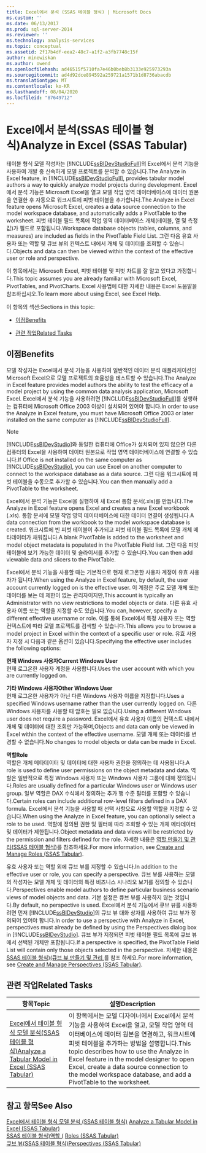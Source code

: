 ```yaml
---
title: Excel에서 분석 (SSAS 테이블 형식) | Microsoft Docs
ms.custom: ''
ms.date: 06/13/2017
ms.prod: sql-server-2014
ms.reviewer: ''
ms.technology: analysis-services
ms.topic: conceptual
ms.assetid: 2f17b4df-eea2-48c7-a1f2-a3fb7748c15f
author: minewiskan
ms.author: owend
ms.openlocfilehash: ad46515f5710fa7e46b0beb8b3133e925973293a
ms.sourcegitcommit: ad4d92dce894592a259721a1571b1d8736abacdb
ms.translationtype: MT
ms.contentlocale: ko-KR
ms.lasthandoff: 08/04/2020
ms.locfileid: "87649712"
---
```

# <a name="analyze-in-excel-ssas-tabular"></a><span data-ttu-id="e1f7e-102">Excel에서 분석(SSAS 테이블 형식)</span><span class="sxs-lookup"><span data-stu-id="e1f7e-102">Analyze in Excel (SSAS Tabular)</span></span>
  <span data-ttu-id="e1f7e-103">테이블 형식 모델 작성자는 [!INCLUDE[ssBIDevStudioFull](../../includes/ssbidevstudiofull-md.md)]의 Excel에서 분석 기능을 사용하여 개발 중 신속하게 모델 프로젝트를 분석할 수 있습니다.</span><span class="sxs-lookup"><span data-stu-id="e1f7e-103">The Analyze in Excel feature, in [!INCLUDE[ssBIDevStudioFull](../../includes/ssbidevstudiofull-md.md)], provides tabular model authors a way to quickly analyze model projects during development.</span></span> <span data-ttu-id="e1f7e-104">Excel에서 분석 기능은 Microsoft Excel을 열고 모델 작업 영역 데이터베이스에 데이터 원본을 연결한 후 자동으로 워크시트에 피벗 테이블을 추가합니다.</span><span class="sxs-lookup"><span data-stu-id="e1f7e-104">The Analyze in Excel feature opens Microsoft Excel, creates a data source connection to the model workspace database, and automatically adds a PivotTable to the worksheet.</span></span> <span data-ttu-id="e1f7e-105">피벗 테이블 필드 목록에 작업 영역 데이터베이스 개체(테이블, 열 및 측정값)가 필드로 포함됩니다.</span><span class="sxs-lookup"><span data-stu-id="e1f7e-105">Workspace database objects (tables, columns, and measures) are included as fields in the PivotTable Field List.</span></span> <span data-ttu-id="e1f7e-106">그런 다음 유효 사용자 또는 역할 및 큐브 뷰의 컨텍스트 내에서 개체 및 데이터를 조회할 수 있습니다.</span><span class="sxs-lookup"><span data-stu-id="e1f7e-106">Objects and data can then be viewed within the context of the effective user or role and perspective.</span></span>  
  
 <span data-ttu-id="e1f7e-107">이 항목에서는 Microsoft Excel, 피벗 테이블 및 피벗 차트를 잘 알고 있다고 가정합니다.</span><span class="sxs-lookup"><span data-stu-id="e1f7e-107">This topic assumes you are already familiar with Microsoft Excel, PivotTables, and PivotCharts.</span></span> <span data-ttu-id="e1f7e-108">Excel 사용법에 대한 자세한 내용은 Excel 도움말을 참조하십시오.</span><span class="sxs-lookup"><span data-stu-id="e1f7e-108">To learn more about using Excel, see Excel Help.</span></span>  
  
 <span data-ttu-id="e1f7e-109">이 항목의 섹션:</span><span class="sxs-lookup"><span data-stu-id="e1f7e-109">Sections in this topic:</span></span>  
  
-   [<span data-ttu-id="e1f7e-110">이점</span><span class="sxs-lookup"><span data-stu-id="e1f7e-110">Benefits</span></span>](#bkmk_benefits)  
  
-   [<span data-ttu-id="e1f7e-111">관련 작업</span><span class="sxs-lookup"><span data-stu-id="e1f7e-111">Related Tasks</span></span>](#bkmk_rt)  
  
##  <a name="benefits"></a><a name="bkmk_benefits"></a> <span data-ttu-id="e1f7e-112">이점</span><span class="sxs-lookup"><span data-stu-id="e1f7e-112">Benefits</span></span>  
 <span data-ttu-id="e1f7e-113">모델 작성자는 Excel에서 분석 기능을 사용하여 일반적인 데이터 분석 애플리케이션인 Microsoft Excel으로 모델 프로젝트의 효율성을 테스트할 수 있습니다.</span><span class="sxs-lookup"><span data-stu-id="e1f7e-113">The Analyze in Excel feature provides model authors the ability to test the efficacy of a model project by using the common data analysis application, Microsoft Excel.</span></span> <span data-ttu-id="e1f7e-114">Excel에서 분석 기능을 사용하려면 [!INCLUDE[ssBIDevStudioFull](../../includes/ssbidevstudiofull-md.md)]를 실행하는 컴퓨터에 Microsoft Office 2003 이상이 설치되어 있어야 합니다.</span><span class="sxs-lookup"><span data-stu-id="e1f7e-114">In order to use the Analyze in Excel feature, you must have Microsoft Office 2003 or later installed on the same computer as [!INCLUDE[ssBIDevStudioFull](../../includes/ssbidevstudiofull-md.md)].</span></span>  
  
> [!NOTE]  
>  <span data-ttu-id="e1f7e-115">[!INCLUDE[ssBIDevStudio](../../includes/ssbidevstudio-md.md)]와 동일한 컴퓨터에 Office가 설치되어 있지 않으면 다른 컴퓨터의 Excel을 사용하여 데이터 원본으로 작업 영역 데이터베이스에 연결할 수 있습니다.</span><span class="sxs-lookup"><span data-stu-id="e1f7e-115">If Office is not installed on the same computer as [!INCLUDE[ssBIDevStudio](../../includes/ssbidevstudio-md.md)], you can use Excel on another computer to connect to the workspace database as a data source.</span></span> <span data-ttu-id="e1f7e-116">그런 다음 워크시트에 피벗 테이블을 수동으로 추가할 수 있습니다.</span><span class="sxs-lookup"><span data-stu-id="e1f7e-116">You can then manually add a PivotTable to the worksheet.</span></span>  
  
 <span data-ttu-id="e1f7e-117">Excel에서 분석 기능은 Excel을 실행하여 새 Excel 통합 문서(.xls)를 만듭니다.</span><span class="sxs-lookup"><span data-stu-id="e1f7e-117">The Analyze in Excel feature opens Excel and creates a new Excel workbook (.xls).</span></span> <span data-ttu-id="e1f7e-118">통합 문서에 모델 작업 영역 데이터베이스에 대한 데이터 연결이 생성됩니다.</span><span class="sxs-lookup"><span data-stu-id="e1f7e-118">A data connection from the workbook to the model workspace database is created.</span></span> <span data-ttu-id="e1f7e-119">워크시트에 빈 피벗 테이블이 추가되고 피벗 테이블 필드 목록에 모델 개체 메타데이터가 채워집니다.</span><span class="sxs-lookup"><span data-stu-id="e1f7e-119">A blank PivotTable is added to the worksheet and model object metadata is populated in the PivotTable Field list.</span></span> <span data-ttu-id="e1f7e-120">그런 다음 피벗 테이블에 보기 가능한 데이터 및 슬라이서를 추가할 수 있습니다.</span><span class="sxs-lookup"><span data-stu-id="e1f7e-120">You can then add viewable data and slicers to the PivotTable.</span></span>  
  
 <span data-ttu-id="e1f7e-121">Excel에서 분석 기능을 사용할 때는 기본적으로 현재 로그온한 사용자 계정이 유효 사용자가 됩니다.</span><span class="sxs-lookup"><span data-stu-id="e1f7e-121">When using the Analyze in Excel feature, by default, the user account currently logged on is the effective user.</span></span> <span data-ttu-id="e1f7e-122">이 계정은 주로 모델 개체 또는 데이터를 보는 데 제한이 없는 관리자이지만,</span><span class="sxs-lookup"><span data-stu-id="e1f7e-122">This account is typically an Administrator with no view restrictions to model objects or data.</span></span> <span data-ttu-id="e1f7e-123">다른 유효 사용자 이름 또는 역할을 지정할 수도 있습니다.</span><span class="sxs-lookup"><span data-stu-id="e1f7e-123">You can, however, specify a different effective username or role.</span></span> <span data-ttu-id="e1f7e-124">이를 통해 Excel에서 특정 사용자 또는 역할 컨텍스트에 따라 모델 프로젝트를 검색할 수 있습니다.</span><span class="sxs-lookup"><span data-stu-id="e1f7e-124">This allows you to browse a model project in Excel within the context of a specific user or role.</span></span> <span data-ttu-id="e1f7e-125">유효 사용자 지정 시 다음과 같은 옵션이 있습니다.</span><span class="sxs-lookup"><span data-stu-id="e1f7e-125">Specifying the effective user includes the following options:</span></span>  
  
 <span data-ttu-id="e1f7e-126">**현재 Windows 사용자**</span><span class="sxs-lookup"><span data-stu-id="e1f7e-126">**Current Windows User**</span></span>  
 <span data-ttu-id="e1f7e-127">현재 로그온한 사용자 계정을 사용합니다.</span><span class="sxs-lookup"><span data-stu-id="e1f7e-127">Uses the user account with which you are currently logged on.</span></span>  
  
 <span data-ttu-id="e1f7e-128">**기타 Windows 사용자**</span><span class="sxs-lookup"><span data-stu-id="e1f7e-128">**Other Windows User**</span></span>  
 <span data-ttu-id="e1f7e-129">현재 로그온한 사용자가 아닌 다른 Windows 사용자 이름을 지정합니다.</span><span class="sxs-lookup"><span data-stu-id="e1f7e-129">Uses a specified Windows username rather than the user currently logged on.</span></span> <span data-ttu-id="e1f7e-130">다른 Windows 사용자를 사용할 때 암호는 필요 없습니다.</span><span class="sxs-lookup"><span data-stu-id="e1f7e-130">Using a different Windows user does not require a password.</span></span> <span data-ttu-id="e1f7e-131">Excel에서 유효 사용자 이름의 컨텍스트 내에서 개체 및 데이터에 대한 조회만 가능하며,</span><span class="sxs-lookup"><span data-stu-id="e1f7e-131">Objects and data can only be viewed in Excel within the context of the effective username.</span></span> <span data-ttu-id="e1f7e-132">모델 개체 또는 데이터를 변경할 수 없습니다.</span><span class="sxs-lookup"><span data-stu-id="e1f7e-132">No changes to model objects or data can be made in Excel.</span></span>  
  
 <span data-ttu-id="e1f7e-133">**역할**</span><span class="sxs-lookup"><span data-stu-id="e1f7e-133">**Role**</span></span>  
 <span data-ttu-id="e1f7e-134">역할은 개체 메타데이터 및 데이터에 대한 사용자 권한을 정의하는 데 사용됩니다.</span><span class="sxs-lookup"><span data-stu-id="e1f7e-134">A role is used to define user permissions on the object metadata and data.</span></span> <span data-ttu-id="e1f7e-135">역할은 일반적으로 특정 Windows 사용자 또는 Windows 사용자 그룹에 대해 정의됩니다.</span><span class="sxs-lookup"><span data-stu-id="e1f7e-135">Roles are usually defined for a particular Windows user or Windows user group.</span></span> <span data-ttu-id="e1f7e-136">일부 역할은 DAX 수식에서 정의하는 추가 행 수준 필터를 포함할 수 있습니다.</span><span class="sxs-lookup"><span data-stu-id="e1f7e-136">Certain roles can include additional row-level filters defined in a DAX formula.</span></span> <span data-ttu-id="e1f7e-137">Excel에서 분석 기능을 사용할 때 선택 사항으로 사용할 역할을 지정할 수 있습니다.</span><span class="sxs-lookup"><span data-stu-id="e1f7e-137">When using the Analyze in Excel feature, you can optionally select a role to be used.</span></span> <span data-ttu-id="e1f7e-138">역할에 정의된 권한 및 필터에 따라 조회할 수 있는 개체 메타데이터 및 데이터가 제한됩니다.</span><span class="sxs-lookup"><span data-stu-id="e1f7e-138">Object metadata and data views will be restricted by the permission and filters defined for the role.</span></span> <span data-ttu-id="e1f7e-139">자세한 내용은 [역할 만들기 및 관리&#40;SSAS 테이블 형식&#41;](roles-ssas-tabular.md)를 참조하세요.</span><span class="sxs-lookup"><span data-stu-id="e1f7e-139">For more information, see [Create and Manage Roles &#40;SSAS Tabular&#41;](roles-ssas-tabular.md).</span></span>  
  
 <span data-ttu-id="e1f7e-140">유효 사용자 또는 역할 외에 큐브 뷰를 지정할 수 있습니다.</span><span class="sxs-lookup"><span data-stu-id="e1f7e-140">In addition to the effective user or role, you can specify a perspective.</span></span> <span data-ttu-id="e1f7e-141">큐브 뷰를 사용하는 모델의 작성자는 모델 개체 및 데이터의 특정 비즈니스 시나리오 보기를 정의할 수 있습니다.</span><span class="sxs-lookup"><span data-stu-id="e1f7e-141">Perspectives enable model authors to define particular business scenario views of model objects and data.</span></span> <span data-ttu-id="e1f7e-142">기본 설정은 큐브 뷰를 사용하지 않는 것입니다.</span><span class="sxs-lookup"><span data-stu-id="e1f7e-142">By default, no perspective is used.</span></span> <span data-ttu-id="e1f7e-143">Excel에서 분석 기능에서 큐브 뷰를 사용하려면 먼저 [!INCLUDE[ssBIDevStudio](../../includes/ssbidevstudio-md.md)]의 큐브 뷰 대화 상자를 사용하여 큐브 뷰가 정의되어 있어야 합니다.</span><span class="sxs-lookup"><span data-stu-id="e1f7e-143">In order to use a perspective with Analyze in Excel, perspectives must already be defined by using the Perspectives dialog box in [!INCLUDE[ssBIDevStudio](../../includes/ssbidevstudio-md.md)].</span></span> <span data-ttu-id="e1f7e-144">큐브 뷰가 지정되면 피벗 테이블 필드 목록에 큐브 뷰에서 선택된 개체만 포함됩니다.</span><span class="sxs-lookup"><span data-stu-id="e1f7e-144">If a perspective is specified, the PivotTable Field List will contain only those objects selected in the perspective.</span></span> <span data-ttu-id="e1f7e-145">자세한 내용은 [SSAS 테이블 형식&#41;&#40;큐브 뷰 만들기 및 관리 ](perspectives-ssas-tabular.md)를 참조 하세요.</span><span class="sxs-lookup"><span data-stu-id="e1f7e-145">For more information, see [Create and Manage Perspectives &#40;SSAS Tabular&#41;](perspectives-ssas-tabular.md).</span></span>  
  
##  <a name="related-tasks"></a><a name="bkmk_rt"></a> <span data-ttu-id="e1f7e-146">관련 작업</span><span class="sxs-lookup"><span data-stu-id="e1f7e-146">Related Tasks</span></span>  
  
|<span data-ttu-id="e1f7e-147">**항목**</span><span class="sxs-lookup"><span data-stu-id="e1f7e-147">**Topic**</span></span>|<span data-ttu-id="e1f7e-148">**설명**</span><span class="sxs-lookup"><span data-stu-id="e1f7e-148">**Description**</span></span>|  
|---------------|---------------------|  
|[<span data-ttu-id="e1f7e-149">Excel에서 테이블 형식 모델 분석&#40;SSAS 테이블 형식&#41;</span><span class="sxs-lookup"><span data-stu-id="e1f7e-149">Analyze a Tabular Model in Excel &#40;SSAS Tabular&#41;</span></span>](analyze-a-tabular-model-in-excel-ssas-tabular.md)|<span data-ttu-id="e1f7e-150">이 항목에서는 모델 디자이너에서 Excel에서 분석 기능을 사용하여 Excel을 열고, 모델 작업 영역 데이터베이스에 데이터 원본을 연결하고, 워크시트에 피벗 테이블을 추가하는 방법을 설명합니다.</span><span class="sxs-lookup"><span data-stu-id="e1f7e-150">This topic describes how to use the Analyze in Excel feature in the model designer to open Excel, create a data source connection to the model workspace database, and add a PivotTable to the worksheet.</span></span>|  
  
## <a name="see-also"></a><span data-ttu-id="e1f7e-151">참고 항목</span><span class="sxs-lookup"><span data-stu-id="e1f7e-151">See Also</span></span>  
 <span data-ttu-id="e1f7e-152">[Excel에서 테이블 형식 모델 분석 &#40;SSAS 테이블 형식&#41;](analyze-a-tabular-model-in-excel-ssas-tabular.md) </span><span class="sxs-lookup"><span data-stu-id="e1f7e-152">[Analyze a Tabular Model in Excel &#40;SSAS Tabular&#41;](analyze-a-tabular-model-in-excel-ssas-tabular.md) </span></span>  
 <span data-ttu-id="e1f7e-153">[SSAS 테이블 형식&#41;역할 &#40;](roles-ssas-tabular.md) </span><span class="sxs-lookup"><span data-stu-id="e1f7e-153">[Roles &#40;SSAS Tabular&#41;](roles-ssas-tabular.md) </span></span>  
 [<span data-ttu-id="e1f7e-154">큐브 뷰&#40;SSAS 테이블 형식&#41;</span><span class="sxs-lookup"><span data-stu-id="e1f7e-154">Perspectives &#40;SSAS Tabular&#41;</span></span>](perspectives-ssas-tabular.md)  
  
  
